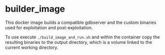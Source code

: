 # builder_image

This docker image builds a compatible gdbserver and the custom binaries used for exploitation and post-exploitation.

To use execute `./build_image_and_run.sh` and within the container copy the resulting binaries to the output directory, which is a volume linked to the current working directory. 